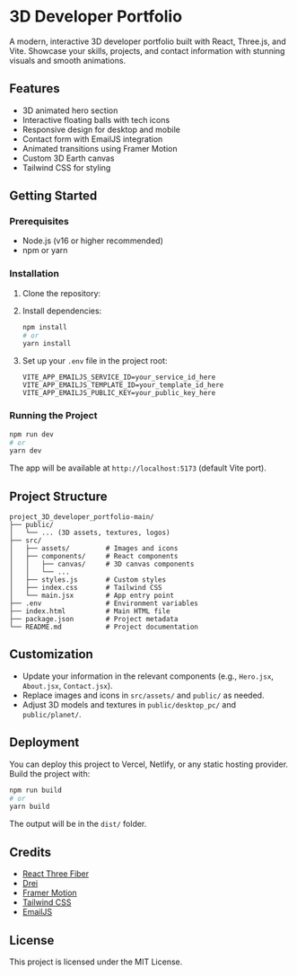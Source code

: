 # 3D Developer Portfolio

A modern, interactive 3D developer portfolio built with React, Three.js, and Vite. Showcase your skills, projects, and contact information with stunning visuals and smooth animations.

## Features
- 3D animated hero section
- Interactive floating balls with tech icons
- Responsive design for desktop and mobile
- Contact form with EmailJS integration
- Animated transitions using Framer Motion
- Custom 3D Earth canvas
- Tailwind CSS for styling

## Getting Started

### Prerequisites
- Node.js (v16 or higher recommended)
- npm or yarn

### Installation
1. Clone the repository:
   
2. Install dependencies:
   ```sh
   npm install
   # or
   yarn install
   ```
3. Set up your `.env` file in the project root:
   ```env
   VITE_APP_EMAILJS_SERVICE_ID=your_service_id_here
   VITE_APP_EMAILJS_TEMPLATE_ID=your_template_id_here
   VITE_APP_EMAILJS_PUBLIC_KEY=your_public_key_here
   ```

### Running the Project
```sh
npm run dev
# or
yarn dev
```
The app will be available at `http://localhost:5173` (default Vite port).

## Project Structure
```
project_3D_developer_portfolio-main/
├── public/
│   └── ... (3D assets, textures, logos)
├── src/
│   ├── assets/         # Images and icons
│   ├── components/     # React components
│   │   ├── canvas/     # 3D canvas components
│   │   └── ...
│   ├── styles.js       # Custom styles
│   ├── index.css       # Tailwind CSS
│   └── main.jsx        # App entry point
├── .env                # Environment variables
├── index.html          # Main HTML file
├── package.json        # Project metadata
└── README.md           # Project documentation
```

## Customization
- Update your information in the relevant components (e.g., `Hero.jsx`, `About.jsx`, `Contact.jsx`).
- Replace images and icons in `src/assets/` and `public/` as needed.
- Adjust 3D models and textures in `public/desktop_pc/` and `public/planet/`.

## Deployment
You can deploy this project to Vercel, Netlify, or any static hosting provider. Build the project with:
```sh
npm run build
# or
yarn build
```
The output will be in the `dist/` folder.

## Credits
- [React Three Fiber](https://github.com/pmndrs/react-three-fiber)
- [Drei](https://github.com/pmndrs/drei)
- [Framer Motion](https://www.framer.com/motion/)
- [Tailwind CSS](https://tailwindcss.com/)
- [EmailJS](https://www.emailjs.com/)

## License
This project is licensed under the MIT License.
